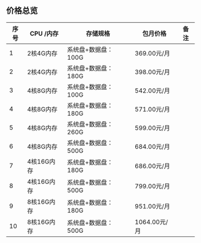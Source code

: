 ## 价格总览
| 序号    | CPU /内存  | 存储规格                | 包月价格               |    备注     |
|--------|------------|-------------------------|-----------------------|-------------|
| 1      | 2核4G内存   | 系统盘+数据盘：100G      | 369.00元/月           |             |
| 2      | 2核4G内存   | 系统盘+数据盘：180G      | 398.00元/月           |             |
| 3      | 4核8G内存   | 系统盘+数据盘：100G      | 542.00元/月           |             |
| 4      | 4核8G内存   | 系统盘+数据盘：180G      | 571.00元/月           |             |
| 5      | 4核8G内存   | 系统盘+数据盘：260G      | 599.00元/月           |             |
| 6      | 4核8G内存   | 系统盘+数据盘：500G      | 684.00元/月           |             |
| 7      | 4核16G内存  | 系统盘+数据盘：180G      | 686.00元/月           |             |
| 8      | 4核16G内存  | 系统盘+数据盘：500G      | 799.00元/月           |             |
| 9      | 8核16G内存  | 系统盘+数据盘：180G      | 951.00元/月           |             |
| 10     | 8核16G内存  | 系统盘+数据盘：500G      | 1064.00元/月          |             |
